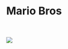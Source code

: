 <h1>Mario Bros</h1>
<br>
<br>

<img src="https://github.com/Xandecabral/Projeto-Mario/blob/main/img/print-apresentacao-index.png?raw=true"/>
